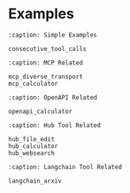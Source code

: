 # Examples

```{toctree}
:caption: Simple Examples

consecutive_tool_calls
```

```{toctree}
:caption: MCP Related

mcp_diverse_transport
mcp_calculator
```

```{toctree}
:caption: OpenAPI Related

openapi_calculator
```

```{toctree}
:caption: Hub Tool Related

hub_file_edit
hub_calculator
hub_websearch
```

```{toctree}
:caption: Langchain Tool Related

langchain_arxiv
```
